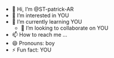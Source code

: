 - 👋 Hi, I’m @ST-patrick-AR
- 👀 I’m interested in YOU
- 🌱 I’m currently learning YOU
  - 💞️ I’m looking to collaborate on YOU
- 📫 How to reach me ...
- 😄 Pronouns: boy
- ⚡ Fun fact: YOU

<!---
ST-patrick-AR/ST-patrick-AR is a ✨ special ✨ repository because its `README.md` (this file) appears on your GitHub profile.
You can click the Preview link to take a look at your changes.
--->
